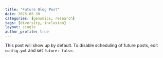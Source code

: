 ```yaml
---
title: "Future Blog Post"
date: 2025-08-30
categories: [genomics, research]
tags: [diversity, inclusion]
layout: single
author_profile: true
---
```


This post will show up by default. To disable scheduling of future posts, edit `config.yml` and set `future: false`. 

